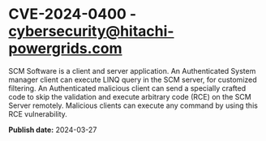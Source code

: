 # CVE-2024-0400 - cybersecurity@hitachi-powergrids.com

SCM Software is a client and server application. An Authenticated System manager client can execute LINQ query in the SCM server, for customized filtering. An Authenticated malicious client can send a specially crafted code to skip the validation and execute arbitrary code (RCE) on the SCM Server remotely. Malicious clients can execute any command by using this RCE vulnerability.

**Publish date:** 2024-03-27
